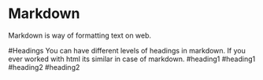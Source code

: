 
# Markdown
Markdown is way of formatting text on web.

#Headings
You can have different levels of headings in markdown. If you ever worked with html its similar in case of markdown.
#heading1
    #heading1
#heading2
    #heading2
